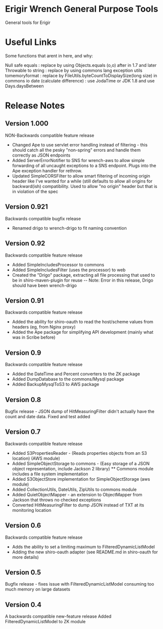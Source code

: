 # Erigir Wrench General Purpose Tools

General tools for Erigir

# Useful Links

Some functions that arent in here, and why:

Null safe equals : replace by using Objects.equals (o,o) after in 1.7 and later
Throwable to string : replace by using commons lang exception utils
tomemoryformat : replace by FileUtils.byteCountToDisplaySize(long size) in commons io
date (calculate difference) : use JodaTime or JDK 1.8 and use Days.daysBetween

# Release Notes

## Version 1.000
NON-Backwards compatible feature release
* Changed Ape to use servlet error handling instead of filtering - this should catch all the pesky "non-spring" errors
and handle them correctly as JSON endpoints
* Added ServerErrorNotifier to SNS for wrench-aws to allow simple forwarding of all uncaught exceptions to a SNS
endpoint.  Plugs into the Ape exception handler for rethrow.
* Updated SimpleCORSFilter to allow smart filtering of incoming origin header like I've wanted for a while (still
defaults to allow all origins for backward(ish) compatibility.  Used to allow "no origin" header but that is in 
violation of the spec

## Version 0.921
Backwards compatible bugfix release
* Renamed drigo to wrench-drigo to fit naming convention

## Version 0.92
Backwards compatible feature release
* Added SimpleIncludesProcessor to commons
* Added SimpleIncludesFilter (uses the processor) to web
* Created the "Drigo" package, extracting all file processing that used to be in shiro-maven-plugin for reuse
-- Note: Error in this release, Drigo should have been wrench-drigo

## Version 0.91
Backwards compatible feature release
* Added the ability for shiro-oauth to read the host/scheme values from headers (eg, from Nginx proxy)
* Added the Ape package for simplifying API development (mainly what was in Scribe before)

## Version 0.9
Backwards compatible feature release
* Added the DateTime and Percent converters to the ZK package
* Added DumpDatabase to the commons/Mysql package
* Added BackupMysqlToS3 to AWS package

## Version 0.8
Bugfix release - JSON dump of HitMeasuringFilter didn't actually have the count and date data.  Fixed and test added

## Version 0.7
Backwards compatible feature release
* Added S3PropertiesReader - (Reads properties objects from an S3 location) (AWS module)
* Added SimpleObjectStorage to commons - (Easy storage of a JSON object representation, include Jackson 2 library)
** Commons module includes a file system implementation
* Added S3ObjectStore implementation for SimpleObjectStorage (aws module)
* Added CollectionUtils, DateUtils, ZipUtils to commons module
* Added QuietObjectMapper - an extension to ObjectMapper from Jackson that throws no checked exceptions
* Converted HitMeasuringFilter to dump JSON instead of TXT at its monitoring location
 

## Version 0.6
Backwards compatible feature release
* Adds the ability to set a limiting maximum to FilteredDynamicListModel
* Adding the new shiro-oauth adapter (see README.md in shiro-oauth for more details)

## Version 0.5
Bugfix release - fixes issue with FilteredDynamicListModel consuming too much memory on large datasets

## Version 0.4
A backwards compatible new-feature release
Added FilteredDynamicListModel to ZK module

